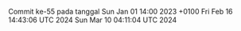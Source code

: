 Commit ke-55 pada tanggal Sun Jan 01 14:00 2023 +0100
Fri Feb 16 14:43:06 UTC 2024
Sun Mar 10 04:11:04 UTC 2024

